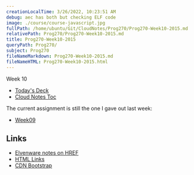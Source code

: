 ```yaml
---
creationLocalTime: 3/26/2022, 10:23:51 AM
debug: aec has both but checking ELF code
image: ./course/course-javascript.jpg
fullPath: /home/ubuntu/Git/CloudNotes/Prog270/Prog270-Week10-2015.md
relativePath: Prog270/Prog270-Week10-2015.md
title: Prog270-Week10-2015
queryPath: Prog270/
subject: Prog270
fileNameMarkdown: Prog270-Week10-2015.md
fileNameHTML: Prog270-Week10-2015.html
---
```



<!-- toc -->
<!-- tocstop -->

Week 10

- [Today's Deck](http://bit.ly/17W1KS3)
- [Cloud Notes Toc](../CloudNotes.html)

The current assignment is still the one I gave out last week:

- [Week09](http://elvenware.com/charlie/books/CloudNotes/Prog270/Week09.html#bootstrap)

Links
-----

- [Elvenware notes on HREF](http://elvenware.com/charlie/development/web/HtmlGuide/HtmlSyntax.html#anchorHref)
- [HTML Links](http://elvenware.com/charlie/development/web/HtmlGuide/index.html#links)
- [CDN Bootstrap](http://getbootstrap.com/getting-started/)
